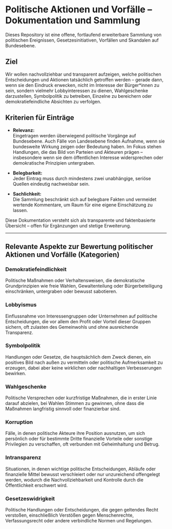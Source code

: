 # Politische Aktionen und Vorfälle – Dokumentation und Sammlung

Dieses Repository ist eine offene, fortlaufend erweiterbare Sammlung von politischen Ereignissen, Gesetzesinitiativen, Vorfällen und Skandalen auf Bundesebene.

## Ziel

Wir wollen nachvollziehbar und transparent aufzeigen, welche politischen Entscheidungen und Aktionen tatsächlich getroffen werden – gerade dann, wenn sie den Eindruck erwecken, nicht im Interesse der Bürger*innen zu sein, sondern vielmehr Lobbyinteressen zu dienen, Wahlgeschenke darzustellen, Symbolpolitik zu betreiben, Einzelne zu bereichern oder demokratiefeindliche Absichten zu verfolgen.

## Kriterien für Einträge

- **Relevanz:**  
  Eingetragen werden überwiegend politische Vorgänge auf Bundesebene. Auch Fälle von Landesebene finden Aufnahme, wenn sie bundesweite Wirkung zeigen oder Bedeutung haben. Im Fokus stehen Handlungen, die das Bild von Parteien und Akteuren prägen – insbesondere wenn sie dem öffentlichen Interesse widersprechen oder demokratische Prinzipien untergraben.

- **Belegbarkeit:**  
  Jeder Eintrag muss durch mindestens zwei unabhängige, seriöse Quellen eindeutig nachweisbar sein.

- **Sachlichkeit:**  
  Die Sammlung beschränkt sich auf belegbare Fakten und vermeidet wertende Kommentare, um Raum für eine eigene Einschätzung zu lassen.

Diese Dokumentation versteht sich als transparente und faktenbasierte Übersicht – offen für Ergänzungen und stetige Erweiterung.

---

## Relevante Aspekte zur Bewertung politischer Aktionen und Vorfälle (Kategorien)

### Demokratiefeindlichkeit  
Politische Maßnahmen oder Verhaltensweisen, die demokratische Grundprinzipien wie freie Wahlen, Gewaltenteilung oder Bürgerbeteiligung einschränken, untergraben oder bewusst sabotieren.

### Lobbyismus  
Einflussnahme von Interessengruppen oder Unternehmen auf politische Entscheidungen, die vor allem den Profit oder Vorteil dieser Gruppen sichern, oft zulasten des Gemeinwohls und ohne ausreichende Transparenz.

### Symbolpolitik  
Handlungen oder Gesetze, die hauptsächlich dem Zweck dienen, ein positives Bild nach außen zu vermitteln oder politische Aufmerksamkeit zu erzeugen, dabei aber keine wirklichen oder nachhaltigen Verbesserungen bewirken.

### Wahlgeschenke  
Politische Versprechen oder kurzfristige Maßnahmen, die in erster Linie darauf abzielen, bei Wahlen Stimmen zu gewinnen, ohne dass die Maßnahmen langfristig sinnvoll oder finanzierbar sind.

### Korruption  
Fälle, in denen politische Akteure ihre Position ausnutzen, um sich persönlich oder für bestimmte Dritte finanzielle Vorteile oder sonstige Privilegien zu verschaffen, oft verbunden mit Geheimhaltung und Betrug.

### Intransparenz  
Situationen, in denen wichtige politische Entscheidungen, Abläufe oder finanzielle Mittel bewusst verschleiert oder nur unzureichend offengelegt werden, wodurch die Nachvollziehbarkeit und Kontrolle durch die Öffentlichkeit erschwert wird.

### Gesetzeswidrigkeit  
Politische Handlungen oder Entscheidungen, die gegen geltendes Recht verstoßen, einschließlich Verstößen gegen Menschenrechte, Verfassungsrecht oder andere verbindliche Normen und Regelungen.
